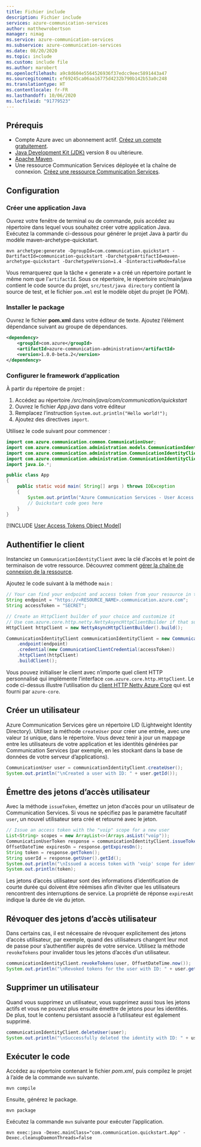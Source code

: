 ```yaml
---
title: Fichier include
description: Fichier include
services: azure-communication-services
author: matthewrobertson
manager: nimag
ms.service: azure-communication-services
ms.subservice: azure-communication-services
ms.date: 08/20/2020
ms.topic: include
ms.custom: include file
ms.author: marobert
ms.openlocfilehash: a9c8d604e5564526936f37edcc9eec5891443a47
ms.sourcegitcommit: ef69245ca06aa16775d4232b790b142b53a0c248
ms.translationtype: HT
ms.contentlocale: fr-FR
ms.lasthandoff: 10/06/2020
ms.locfileid: "91779523"
---
```

## <a name="prerequisites"></a>Prérequis

- Compte Azure avec un abonnement actif. [Créez un compte gratuitement](https://azure.microsoft.com/free/?WT.mc_id=A261C142F).
- [Java Development Kit (JDK)](https://docs.microsoft.com/java/azure/jdk/?view=azure-java-stable&preserve-view=true) version 8 ou ultérieure.
- [Apache Maven](https://maven.apache.org/download.cgi).
- Une ressource Communication Services déployée et la chaîne de connexion. [Créez une ressource Communication Services](../create-communication-resource.md).

## <a name="setting-up"></a>Configuration

### <a name="create-a-new-java-application"></a>Créer une application Java

Ouvrez votre fenêtre de terminal ou de commande, puis accédez au répertoire dans lequel vous souhaitez créer votre application Java. Exécutez la commande ci-dessous pour générer le projet Java à partir du modèle maven-archetype-quickstart.

```console
mvn archetype:generate -DgroupId=com.communication.quickstart -DartifactId=communication-quickstart -DarchetypeArtifactId=maven-archetype-quickstart -DarchetypeVersion=1.4 -DinteractiveMode=false
```

Vous remarquerez que la tâche « generate » a créé un répertoire portant le même nom que l’`artifactId`. Sous ce répertoire, le répertoire src/main/java contient le code source du projet, `src/test/java directory` contient la source de test, et le fichier `pom.xml` est le modèle objet du projet (le POM).

### <a name="install-the-package"></a>Installer le package

Ouvrez le fichier **pom.xml** dans votre éditeur de texte. Ajoutez l’élément dépendance suivant au groupe de dépendances.

```xml
<dependency>
    <groupId>com.azure</groupId>
    <artifactId>azure-communication-administration</artifactId>
    <version>1.0.0-beta.2</version> 
</dependency>
```

### <a name="set-up-the-app-framework"></a>Configurer le framework d’application

À partir du répertoire de projet :

1. Accédez au répertoire */src/main/java/com/communication/quickstart*
1. Ouvrez le fichier *App.java* dans votre éditeur
1. Remplacez l’instruction `System.out.println("Hello world!");`
1. Ajoutez des directives `import`.

Utilisez le code suivant pour commencer :

```java
import com.azure.communication.common.CommunicationUser;
import com.azure.communication.administration.models.CommunicationIdentityToken;
import com.azure.communication.administration.CommunicationIdentityClient;
import com.azure.communication.administration.CommunicationIdentityClientBuilder;
import java.io.*;

public class App
{
    public static void main( String[] args ) throws IOException
    {
        System.out.println("Azure Communication Services - User Access Tokens Quickstart");
        // Quickstart code goes here
    }
}
```

[!INCLUDE [User Access Tokens Object Model](user-access-tokens-object-model.md)]

## <a name="authenticate-the-client"></a>Authentifier le client

Instanciez un `CommunicationIdentityClient` avec la clé d’accès et le point de terminaison de votre ressource. Découvrez comment [gérer la chaîne de connexion de la ressource](../create-communication-resource.md#store-your-connection-string).

Ajoutez le code suivant à la méthode `main` :

```java
// Your can find your endpoint and access token from your resource in the Azure Portal
String endpoint = "https://<RESOURCE_NAME>.communication.azure.com";
String accessToken = "SECRET";

// Create an HttpClient builder of your choice and customize it
// Use com.azure.core.http.netty.NettyAsyncHttpClientBuilder if that suits your needs
HttpClient httpClient = new NettyAsyncHttpClientBuilder().build();

CommunicationIdentityClient communicationIdentityClient = new CommunicationIdentityClientBuilder()
    .endpoint(endpoint)
    .credential(new CommunicationClientCredential(accessToken))
    .httpClient(httpClient)
    .buildClient();
```

Vous pouvez initialiser le client avec n’importe quel client HTTP personnalisé qui implémente l’interface `com.azure.core.http.HttpClient`. Le code ci-dessus illustre l’utilisation du [client HTTP Netty Azure Core](https://docs.microsoft.com/java/api/overview/azure/core-http-netty-readme?view=azure-java-stable&preserve-view=true) qui est fourni par `azure-core`.

## <a name="create-a-user"></a>Créer un utilisateur

Azure Communication Services gère un répertoire LID (Lightweight Identity Directory). Utilisez la méthode `createUser` pour créer une entrée, avec une valeur `Id` unique, dans le répertoire. Vous devez tenir à jour un mappage entre les utilisateurs de votre application et les identités générées par Communication Services (par exemple, en les stockant dans la base de données de votre serveur d’applications).

```java
CommunicationUser user = communicationIdentityClient.createUser();
System.out.println("\nCreated a user with ID: " + user.getId());
```

## <a name="issue-user-access-tokens"></a>Émettre des jetons d’accès utilisateur

Avec la méthode `issueToken`, émettez un jeton d’accès pour un utilisateur de Communication Services. Si vous ne spécifiez pas le paramètre facultatif `user`, un nouvel utilisateur sera créé et retourné avec le jeton.

```java
// Issue an access token with the "voip" scope for a new user
List<String> scopes = new ArrayList<>(Arrays.asList("voip"));
CommunicationUserToken response = communicationIdentityClient.issueToken(user, scopes);
OffsetDateTime expiresOn = response.getExpiresOn();
String token = response.getToken();
String userId = response.getUser().getId();
System.out.println("\nIssued a access token with 'voip' scope for identity with ID: " + userId + ": " + token);
System.out.println(token);
```

Les jetons d’accès utilisateur sont des informations d’identification de courte durée qui doivent être réémises afin d’éviter que les utilisateurs rencontrent des interruptions de service. La propriété de réponse `expiresAt` indique la durée de vie du jeton.

## <a name="revoke-user-access-tokens"></a>Révoquer des jetons d’accès utilisateur

Dans certains cas, il est nécessaire de révoquer explicitement des jetons d’accès utilisateur, par exemple, quand des utilisateurs changent leur mot de passe pour s’authentifier auprès de votre service. Utilisez la méthode `revokeTokens` pour invalider tous les jetons d’accès d’un utilisateur.

```java  
communicationIdentityClient.revokeTokens(user, OffsetDateTime.now());
System.out.println("\nRevoked tokens for the user with ID: " + user.getId());
```

## <a name="delete-a-user"></a>Supprimer un utilisateur

Quand vous supprimez un utilisateur, vous supprimez aussi tous les jetons actifs et vous ne pouvez plus ensuite émettre de jetons pour les identités. De plus, tout le contenu persistant associé à l’utilisateur est également supprimé.

```java
communicationIdentityClient.deleteUser(user);
System.out.println("\nSuccessfully deleted the identity with ID: " + user.getId());
```

## <a name="run-the-code"></a>Exécuter le code

Accédez au répertoire contenant le fichier *pom.xml*, puis compilez le projet à l’aide de la commande `mvn` suivante.

```console
mvn compile
```

Ensuite, générez le package.

```console
mvn package
```

Exécutez la commande `mvn` suivante pour exécuter l’application.

```console
mvn exec:java -Dexec.mainClass="com.communication.quickstart.App" -Dexec.cleanupDaemonThreads=false
```
